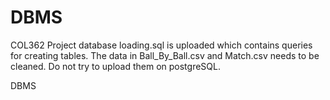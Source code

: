# DBMS 
COL362 Project 
database loading.sql is uploaded which contains queries for creating tables. The data in Ball_By_Ball.csv and Match.csv needs to be cleaned. Do not try to upload them on postgreSQL.

DBMS
